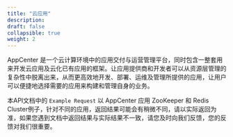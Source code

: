 ```yaml
---
title: "云应用"
description: 
draft: false
collapsible: true
weight: 2
---
```


AppCenter 是一个云计算环境中的应用交付与运营管理平台，同时包含一整套用来开发云应用及云化已有应用的框架。让应用提供商和开发者可以从资源层管理的复杂性中脱离出来，从而更高效地开发、部署、运维及管理所提供的应用，让用户可以便捷地选择需要的应用来构建和管理自身的业务。

本API文档中的 `Example Request` 以 AppCenter 应用 ZooKeeper 和 Redis Cluster例子，针对不同的应用，返回结果可能会有稍微不同，请以实际返回为准，如果您遇到文档中返回结果与实际结果不一致，请您及时向我们反馈，您的反馈对我们很重要。
